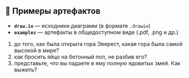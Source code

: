 ## 🧩 Примеры артефактов

- **`draw.io`** — исходники диаграмм (в формате `.drawio`)
- **`examples`** — артефакты в общедоступном виде (.pdf, .png и др.)


1) до того, как была открыта гора Эверест, какая гора была самой высокой в мире?
2) как бросить яйцо на бетонный пол, не разбив его?
3) представьте, что вы падаете в яму полную ядовитых змей. Как выжить?
